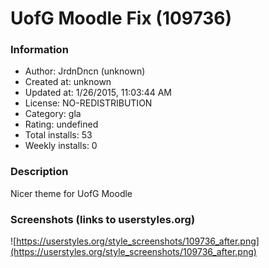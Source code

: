 # UofG Moodle Fix (109736)

### Information
- Author: JrdnDncn (unknown)
- Created at: unknown
- Updated at: 1/26/2015, 11:03:44 AM
- License: NO-REDISTRIBUTION
- Category: gla
- Rating: undefined
- Total installs: 53
- Weekly installs: 0


### Description
Nicer theme for UofG Moodle


### Screenshots (links to userstyles.org)
![https://userstyles.org/style_screenshots/109736_after.png](https://userstyles.org/style_screenshots/109736_after.png)



